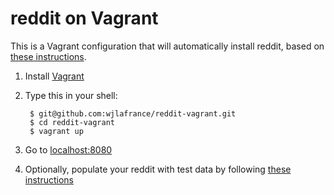 reddit on Vagrant
=================

This is a Vagrant configuration that will automatically install reddit, based on [these instructions](https://github.com/reddit/reddit/wiki/reddit-install-script-for-Ubuntu).

1. Install [Vagrant](http://www.vagrantup.com/)

2. Type this in your shell:

		$ git@github.com:wjlafrance/reddit-vagrant.git
		$ cd reddit-vagrant
		$ vagrant up

3. Go to [localhost:8080](localhost:8080)

4. Optionally, populate your reddit with test data by following [these instructions](https://github.com/reddit/reddit/wiki/reddit-install-script-for-Ubuntu#test-data)
